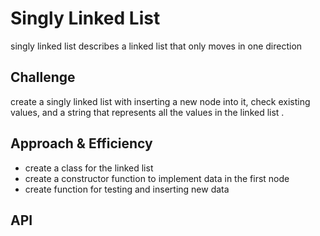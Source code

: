 # Singly Linked List
singly linked list describes a linked list that only moves in one direction

## Challenge
create a singly linked list with inserting a new node into it, check existing values, and a string that represents all the values in the linked list .

## Approach & Efficiency
- create a class for the linked list
- create a constructor function to implement data in the first node
- create function for testing and inserting new data


## API
<!-- Description of each method publicly available to your Linked List -->

